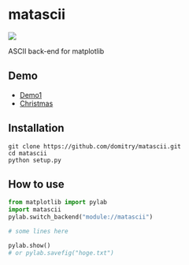 # matascii

![](https://i.gyazo.com/8f02fc6f267c2f0d2e9a15e05f071d5b.png)

ASCII back-end for matplotlib

## Demo
* [Demo1](https://github.com/domitry/matascii/blob/master/Matascii.ipynb)
* [Christmas](https://github.com/domitry/matascii/blob/master/Christmas.ipynb)

## Installation
```
git clone https://github.com/domitry/matascii.git
cd matascii
python setup.py
```

## How to use
```python
from matplotlib import pylab
import matascii
pylab.switch_backend("module://matascii")

# some lines here

pylab.show()
# or pylab.savefig("hoge.txt")
```
